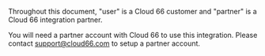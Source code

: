 <!-- usedin: [ _general/Partners/partner-integration-v1.md] -->


Throughout this document, "user" is a Cloud 66 customer and "partner" is a Cloud 66 integration partner. 

You will need a partner account with Cloud 66 to use this integration. Please contact [support@cloud66.com](mailto:support@cloud66.com) to setup a partner account.


